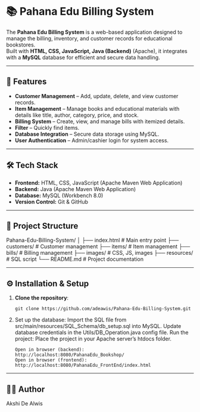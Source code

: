 # 📚 Pahana Edu Billing System

The **Pahana Edu Billing System** is a web-based application designed to manage the billing, inventory, and customer records for educational bookstores.  
Built with **HTML, CSS, JavaScript, Java (Backend)** (Apache), it integrates with a **MySQL** database for efficient and secure data handling.

---

## 🚀 Features

- **Customer Management** – Add, update, delete, and view customer records.  
- **Item Management** – Manage books and educational materials with details like title, author, category, price, and stock.  
- **Billing System** – Create, view, and manage bills with itemized details.  
- **Filter** – Quickly find items.  
- **Database Integration** – Secure data storage using MySQL.  
- **User Authentication** – Admin/cashier login for system access.  

---

## 🛠️ Tech Stack

- **Frontend:** HTML, CSS, JavaScript (Apache Maven Web Application)
- **Backend:** Java (Apache Maven Web Application)  
- **Database:** MySQL (Workbench 8.0)
- **Version Control:** Git & GitHub  

---

## 📂 Project Structure
Pahana-Edu-Billing-System/
│
├── index.html # Main entry point
├── customers/ # Customer management
├── items/ # Item management
├── bills/ # Billing management
├── images/ # CSS, JS, images
├── resources/ # SQL script
└── README.md # Project documentation

---

## ⚙️ Installation & Setup

1. **Clone the repository**:
   ```bash/cmd
   git clone https://github.com/adeawis/Pahana-Edu-Billing-System.git

2. Set up the database:
   Import the SQL file from src/main/resources/SQL_Schema/db_setup.sql into MySQL.
   Update database credentials in the Utils/DB_Operation.java config file.
   Run the project:
   Place the project in your Apache server’s htdocs folder.
   ```Start Apache and MySQL.
   Open in browser (backend): http://localhost:8080/PahanaEdu_Bookshop/
   Open in browser (frontend): http://localhost:8080/PahanaEdu_FrontEnd/index.html

---

## 👩‍💻 Author
   Akshi De Alwis

